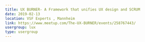 ```yaml
---
title: UX BURNER- A Framework that unifies UX design and SCRUM
date: 2019-02-13
location: VSF Experts , Mannheim
link: https://www.meetup.com/The-UX-BURNER/events/258767443/
usergroup: lux
type: usergroup
---
```

